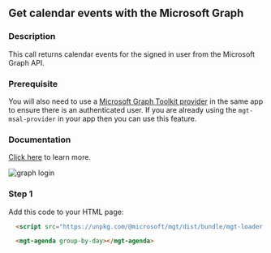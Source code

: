 <div id="headerDiv">

## Get calendar events with the Microsoft Graph

</div>

<div id="contentContainer">
<div id="leftSide">
  
### Description
This call returns calendar events for the signed in user from the Microsoft Graph API.

### Prerequisite
You will also need to use a [Microsoft Graph Toolkit provider](https://docs.microsoft.com/en-us/graph/toolkit/providers/msal) in the same app to ensure there is an authenticated user. If you are already using the `mgt-msal-provider` in your app then you can use this feature.

### Documentation
[Click here](https://docs.microsoft.com/en-us/graph/toolkit/components/agenda) to learn more.

![graph login](https://raw.githubusercontent.com/pwa-builder/pwabuilder-snippits/demo/src/graphCalendar/graphCalendar.png)


</div>

<div id="rightSide">

### Step 1

Add this code to your HTML page:

<div class="codeBlockHeader">
  
  <copy-button codeurl="https://raw.githubusercontent.com/pwa-builder/pwabuilder-snippits/demo/src/graphCalendar/graphCalendar.html">
  </copy-button>
  
</div>

<div class="codeBlock">
 
```html
  <script src="https://unpkg.com/@microsoft/mgt/dist/bundle/mgt-loader.js"></script>

  <mgt-agenda group-by-day></mgt-agenda>
```

</div>


</div>
